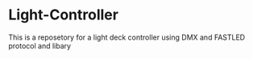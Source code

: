 # Light-Controller
This is a reposetory for a light deck controller using DMX and FASTLED protocol and libary
